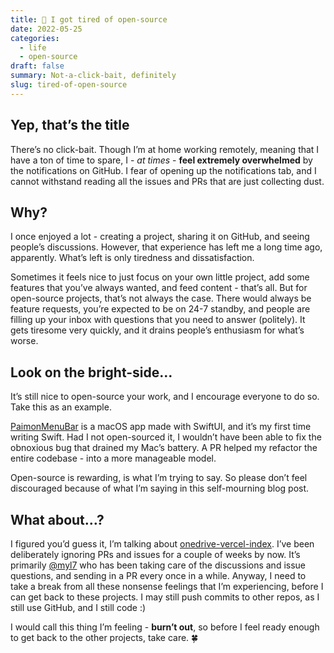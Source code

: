 ```yaml
---
title: 🥲 I got tired of open-source
date: 2022-05-25
categories:
  - life
  - open-source
draft: false
summary: Not-a-click-bait, definitely
slug: tired-of-open-source
---
```


## Yep, that’s the title

There’s no click-bait. Though I’m at home working remotely, meaning that I have a ton of time to spare, I - _at times_ - **feel extremely overwhelmed** by the notifications on GitHub. I fear of opening up the notifications tab, and I cannot withstand reading all the issues and PRs that are just collecting dust.

<!-- more -->

## Why?

I once enjoyed a lot - creating a project, sharing it on GitHub, and seeing people’s discussions. However, that experience has left me a long time ago, apparently. What’s left is only tiredness and dissatisfaction.

Sometimes it feels nice to just focus on your own little project, add some features that you’ve always wanted, and feed content - that’s all. But for open-source projects, that’s not always the case. There would always be feature requests, you’re expected to be on 24-7 standby, and people are filling up your inbox with questions that you need to answer (politely). It gets tiresome very quickly, and it drains people’s enthusiasm for what’s worse.

## Look on the bright-side…

It’s still nice to open-source your work, and I encourage everyone to do so. Take this as an example.

[PaimonMenuBar](https://github.com/spencerwooo/PaimonMenuBar) is a macOS app made with SwiftUI, and it’s my first time writing Swift. Had I not open-sourced it, I wouldn’t have been able to fix the obnoxious bug that drained my Mac’s battery. A PR helped my refactor the entire codebase - into a more manageable model.

Open-source is rewarding, is what I’m trying to say. So please don’t feel discouraged because of what I’m saying in this self-mourning blog post.

## What about…?

I figured you’d guess it, I’m talking about [onedrive-vercel-index](https://github.com/spencerwooo/onedrive-vercel-index). I’ve been deliberately ignoring PRs and issues for a couple of weeks by now. It’s primarily [@myl7](https://github.com/myl7) who has been taking care of the discussions and issue questions, and sending in a PR every once in a while. Anyway, I need to take a break from all these nonsense feelings that I’m experiencing, before I can get back to these projects. I may still push commits to other repos, as I still use GitHub, and I still code :)

I would call this thing I’m feeling - **burn’t out**, so before I feel ready enough to get back to the other projects, take care. 🍀
